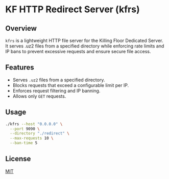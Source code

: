 # KF HTTP Redirect Server (kfrs)

## Overview
`kfrs` is a lightweight HTTP file server for the Killing Floor Dedicated Server. It serves .uz2 files from a specified directory while enforcing rate limits and IP bans to prevent excessive requests and ensure secure file access.

## Features
- Serves `.uz2` files from a specified directory.
- Blocks requests that exceed a configurable limit per IP.
- Enforces request filtering and IP banning.
- Allows only `GET` requests.

## Usage
```bash
./kfrs --host "0.0.0.0" \
  --port 9090 \
  --directory "./redirect" \
  --max-requests 10 \
  --ban-time 5
```

## License
[MIT][1]

[1]: https://github.com/K4rian/kfrs/blob/main/LICENSE